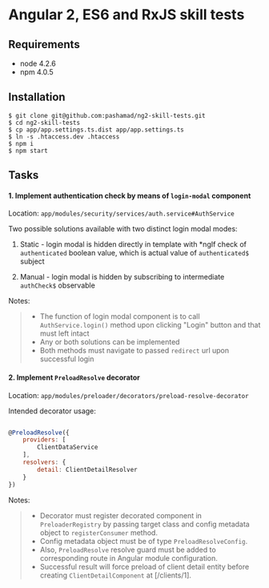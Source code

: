 Angular 2, ES6 and RxJS skill tests 
===================================

## Requirements

* node 4.2.6
* npm 4.0.5

## Installation

    $ git clone git@github.com:pashamad/ng2-skill-tests.git
    $ cd ng2-skill-tests
    $ cp app/app.settings.ts.dist app/app.settings.ts
    $ ln -s .htaccess.dev .htaccess
    $ npm i
    $ npm start

## Tasks

#### 1. Implement authentication check by means of `login-modal` component

Location: `app/modules/security/services/auth.service#AuthService`

Two possible solutions available with two distinct login modal modes:

1. Static - login modal is hidden directly in template with *ngIf check of `authenticated` boolean value, which is actual value of `authenticated$` subject

2. Manual - login modal is hidden by subscribing to intermediate `authCheck$` observable

Notes:

> * The function of login modal component is to call `AuthService.login()` method upon clicking "Login" button and that must left intact
> * Any or both solutions can be implemented
> * Both methods must navigate to passed `redirect` url upon successful login


#### 2. Implement `PreloadResolve` decorator

Location: `app/modules/preloader/decorators/preload-resolve-decorator`

Intended decorator usage:

``` javascript

@PreloadResolve({
    providers: [
        ClientDataService
    ],
    resolvers: {
        detail: ClientDetailResolver
    }
})

```

Notes:

> * Decorator must register decorated component in `PreloaderRegistry` by passing target class and config metadata object to `registerConsumer` method.
> * Config metadata object must be of type `PreloadResolveConfig`.
> * Also, `PreloadResolve` resolve guard must be added to corresponding route in Angular module configuration.
> * Successful result will force preload of client detail entity before creating `ClientDetailComponent` at [/clients/1].

